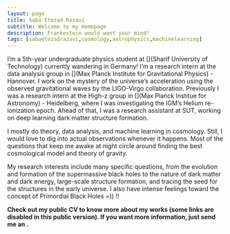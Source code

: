 ```yaml
---
layout: page
title: Saba Etezad Razavi
subtitle: Welcome to my Homepage
description: Frankestein would want your mind!
tags: [sabaetezadrazavi,cosmology,astrophysics,machinelearning]
---
```


I’m a 5th-year undergraduate physics student at [](Sharif University of Technology) currently wandering in Germany! I’m a research intern at the data analysis group in [](Max Planck Institute for Gravitational Physics) - Hannover. I work on the mystery of the universe’s acceleration using the observed gravitational waves by the LIGO-Virgo collaboration. Previously I was a research intern at the High-z group in [](Max Planck Institue for Astronomy) - Heidelberg, where I was investigating the IGM’s Helium re-ionization epoch. Ahead of that, I was a research assistant at SUT, working on deep learning dark matter structure formation.

I mostly do theory, data analysis, and machine learning in cosmology. Still, I would love to dig into actual observations whenever it happens.
Most of the questions that keep me awake at night circle around finding the best cosmological model and theory of gravity.

My research interests include many specific questions, from the evolution and formation of the supermassive black holes to the nature of dark matter and dark energy, large-scale structure formation, and tracing the seed for the structures in the early universe. I also have intense feelings toward the concept of Primordial Black Holes =)) !!

**Check out my public CV to know more about my works [](here) (some links are disabled in this public version). If you want more information, just send me an [](email).**

